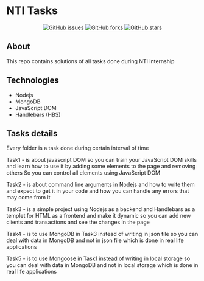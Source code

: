 # NTI Tasks

<div align="center">

[![GitHub issues](https://img.shields.io/github/issues/mhmdahmedfathi/Tasks_NTI)](https://github.com/mhmdahmedfathi/Tasks_NTI/issues)
[![GitHub forks](https://img.shields.io/github/forks/mhmdahmedfathi/Tasks_NTI)](https://github.com/mhmdahmedfathi/Tasks_NTI/network)
[![GitHub stars](https://img.shields.io/github/stars/mhmdahmedfathi/Tasks_NTI)](https://github.com/mhmdahmedfathi/Tasks_NTI/stargazers)
</div>


## About

This repo contains solutions of all tasks done during NTI internship


## Technologies

- Nodejs  
- MongoDB
- JavaScript DOM 
- Handlebars (HBS)

## Tasks details

Every folder is a task done during certain interval of time 

Task1 - is about javascript DOM so you can train your JavaScript DOM skills and 
        learn how to use it by adding some elements to the page and removing others 
        So you can control all elements using JavaScript DOM

Task2 - is about command line arguments in Nodejs and how to write them and expect to get it in your code 
        and how you can handle any errors that may come from it 

Task3 - is a simple project using Nodejs as a backend and Handlebars as a templet for HTML as a frontend 
        and make it dynamic so you can add new clients and transactions and 
        see the changes in the page

Task4 - is to use MongoDB in Task3 instead of writing in json file so you can deal with 
        data in MongoDB and not in json file which is done in real life applications
                              
Task5 - is to use Mongoose in Task1 instead of writing in local storage so you can deal with 
        data in MongoDB and not in local storage which is done in real life applications
                              

